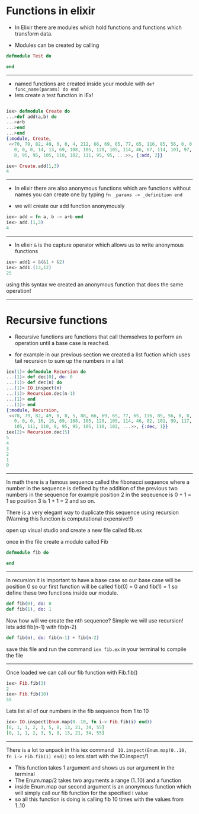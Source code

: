 # Functions in elixir 

- In Elixir there are modules which hold functions and functions which transform data.

- Modules can be created by calling 

```elixir
defmodule Test do

end
```

---

- named functions are created inside your module with 
``` def func_name(params) do end ```
- lets create a test function in IEx!

```elixir

iex> defmodule Create do
...>def add(a,b) do
...>a+b
...>end
...>end
{:module, Create,
 <<70, 79, 82, 49, 0, 0, 4, 212, 66, 69, 65, 77, 65, 116, 85, 56, 0, 0, 0, 126,
   0, 0, 0, 14, 13, 69, 108, 105, 120, 105, 114, 46, 67, 114, 101, 97, 116, 101,
   8, 95, 95, 105, 110, 102, 111, 95, 95, ...>>, {:add, 2}}

iex> Create.add(1,3)
4
```

---

- In elixir there are also anonymous functions which are functions without names you can create one by typing 
```fn _params -> _definition end ```

- we will create our add function anonymously

```elixir
iex> add = fn a, b -> a+b end
iex> add.(1,3)
4
```

---

- In elixir ``` & ``` is the capture operator which allows us to write anonymous functions

```elixir
iex> add1 = &(&1 + &2)
iex> add1.(13,12)
25
```

using this syntax we created an anonymous function that does the same operation!

--- 

# Recursive functions

- Recursive functions are functions that call themselves to perform an operation until a base case is reached.

- for example in our previous section we created a list fuction which uses tail recursion to sum up the numbers in a list

```elixir
iex(1)> defmodule Recursion do
...(1)> def dec(0), do: 0
...(1)> def dec(n) do
...(1)> IO.inspect(n)
...(1)> Recursion.dec(n-1)
...(1)> end
...(1)> end
{:module, Recursion,
 <<70, 79, 82, 49, 0, 0, 5, 88, 66, 69, 65, 77, 65, 116, 85, 56, 0, 0, 0, 147,
   0, 0, 0, 16, 16, 69, 108, 105, 120, 105, 114, 46, 82, 101, 99, 117, 114, 115,
   105, 111, 110, 8, 95, 95, 105, 110, 102, ...>>, {:dec, 1}}
iex(2)> Recursion.dec(5)
5
4
3
2
1
0

```

---

In math there is a famous sequence called the fibonacci sequence where a number in the sequence is defined by the addition of the previous two numbers in the sequence for example position 2 in the seqeuence is 0 + 1 = 1 so position 3 is 1 + 1 = 2 and so on. 

There is a very elegant way to duplicate this sequence using recursion (Warning this function is computational expensive!!)

open up visual studio and create a new file called fib.ex

once in the file create a module called Fib

```elixir 
defmodule fib do

end
```

---

In recursion it is important to have a base case so our base case will be position 0 so our first function will be called fib(0) = 0 and fib(1) = 1
so define these two functions inside our module.

```elixir
def fib(0), do: 0
def fib(1), do: 1

```

Now how will we create the nth sequence? Simple we will use recursion! lets add fib(n-1) with fib(n-2) 

```elixir 
def fib(n), do: fib(n-1) + fib(n-2)
```

save this file and run the command ```iex fib.ex``` in your terminal to compile the file

---

Once loaded we can call our fib function with Fib.fib()

```elixir
iex> Fib.fib(3)
2
iex> Fib.fib(10)
55
```

Lets list all of our numbers in the fib sequence from 1 to 10

```elixir
iex> IO.inspect(Enum.map(0..10, fn i-> Fib.fib(i) end))
[0, 1, 1, 2, 3, 5, 8, 13, 21, 34, 55]
[0, 1, 1, 2, 3, 5, 8, 13, 21, 34, 55]
```

---

There is a lot to unpack in this iex command ``` IO.inspect(Enum.map(0..10, fn i-> Fib.fib(i) end))``` so lets start with the IO.inspect/1 
- This function takes 1 argument and shows us our argument in the terminal
- The Enum.map/2 takes two arguments a range (1..10) and a function 
- inside Enum.map our second argument is an anonymous function which will simply call our fib function for the specified i value 
- so all this function is doing is calling fib 10 times with the values from 1..10


